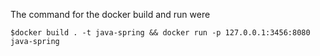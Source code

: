 The command for the docker build and run were

    $docker build . -t java-spring && docker run -p 127.0.0.1:3456:8080 java-spring